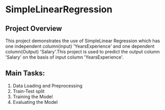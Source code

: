 # SimpleLinearRegression


## Project Overview

This project demonstrates the use of SimpleLinear Regression which has one independent column(input) 'YearsExperience' and one dependent column(Output) 'Salary'.This project is used to predict the output column 'Salary' on the basis of input column 'YearsExperience'.

## Main Tasks:

1. Data Loading and Preprocessing
2. Train-Test split
3. Training the Model
4. Evaluating the Model
